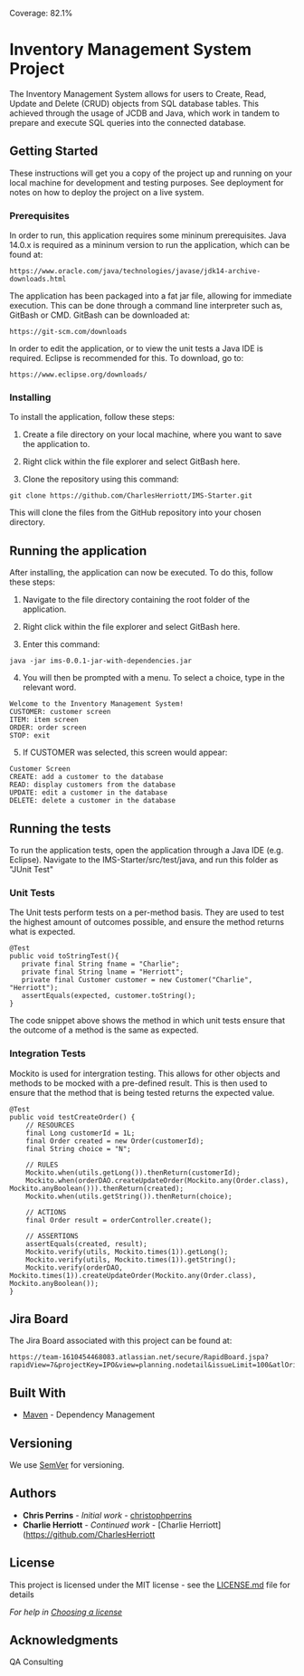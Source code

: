 Coverage: 82.1%
# Inventory Management System Project
The Inventory Management System allows for users to Create, Read, Update and Delete (CRUD) objects from SQL database tables. This achieved through the usage of JCDB and Java, which work in tandem to prepare and execute SQL queries into the connected database.


## Getting Started

These instructions will get you a copy of the project up and running on your local machine for development and testing purposes. See deployment for notes on how to deploy the project on a live system.


### Prerequisites

In order to run, this application requires some mininum prerequisites. Java 14.0.x is required as a mininum version to run the application, which can be found at:

```
https://www.oracle.com/java/technologies/javase/jdk14-archive-downloads.html
```
The application has been packaged into a fat jar file, allowing for immediate execution. This can be done through a command line interpreter such as, GitBash or CMD. GitBash can be downloaded at:
```
https://git-scm.com/downloads
```

In order to edit the application, or to view the unit tests a Java IDE is required. Eclipse is recommended for this. To download, go to:
```
https://www.eclipse.org/downloads/
```

### Installing

To install the application, follow these steps:
1. Create a file directory on your local machine, where you want to save the application to.

2. Right click within the file explorer and select GitBash here.

3. Clone the repository using this command:
```
git clone https://github.com/CharlesHerriott/IMS-Starter.git
```
This will clone the files from the GitHub repository into your chosen directory.


## Running the application
After installing, the application can now be executed. To do this, follow these steps:
1. Navigate to the file directory containing the root folder of the application.

2. Right click within the file explorer and select GitBash here.

3. Enter this command:
```
java -jar ims-0.0.1-jar-with-dependencies.jar
```
4. You will then be prompted with a menu. To select a choice, type in the relevant word.
```
Welcome to the Inventory Management System!
CUSTOMER: customer screen
ITEM: item screen
ORDER: order screen
STOP: exit
```
5. If CUSTOMER was selected, this screen would appear:
```
Customer Screen
CREATE: add a customer to the database
READ: display customers from the database
UPDATE: edit a customer in the database
DELETE: delete a customer in the database
```

## Running the tests
To run the application tests, open the application through a Java IDE (e.g. Eclipse).
Navigate to the IMS-Starter/src/test/java, and run this folder as "JUnit Test"

### Unit Tests 
The Unit tests perform tests on a per-method basis. They are used to test the highest amount of outcomes possible, and ensure the method returns what is expected. 
```
@Test
public void toStringTest(){
   private final String fname = "Charlie";
   private final String lname = "Herriott";
   private final Customer customer = new Customer("Charlie", "Herriott");
   assertEquals(expected, customer.toString();
}
```
The code snippet above shows the method in which unit tests ensure that the outcome of a method is the same as expected.

### Integration Tests 
Mockito is used for intergration testing. This allows for other objects and methods to be mocked with a pre-defined result.
This is then used to ensure that the method that is being tested returns the expected value.
```
@Test
public void testCreateOrder() {
	// RESOURCES
	final Long customerId = 1L;
	final Order created = new Order(customerId);
	final String choice = "N";
	
	// RULES
	Mockito.when(utils.getLong()).thenReturn(customerId);
	Mockito.when(orderDAO.createUpdateOrder(Mockito.any(Order.class), Mockito.anyBoolean())).thenReturn(created);
	Mockito.when(utils.getString()).thenReturn(choice);

	// ACTIONS
	final Order result = orderController.create();

	// ASSERTIONS
	assertEquals(created, result);
	Mockito.verify(utils, Mockito.times(1)).getLong();
	Mockito.verify(utils, Mockito.times(1)).getString();
	Mockito.verify(orderDAO, Mockito.times(1)).createUpdateOrder(Mockito.any(Order.class), Mockito.anyBoolean());
}
```

## Jira Board
The Jira Board associated with this project can be found at:
```
https://team-1610454468083.atlassian.net/secure/RapidBoard.jspa?rapidView=7&projectKey=IPO&view=planning.nodetail&issueLimit=100&atlOrigin=eyJpIjoiOTcwNjBkM2NmOTA3NGI3OGEyYjJhZWI3MDBlODA0Y2IiLCJwIjoiaiJ9
```

## Built With

* [Maven](https://maven.apache.org/) - Dependency Management

## Versioning

We use [SemVer](http://semver.org/) for versioning.

## Authors

* **Chris Perrins** - *Initial work* - [christophperrins](https://github.com/christophperrins)
* **Charlie Herriott** - *Continued work* - [Charlie Herriott](https://github.com/CharlesHerriott 

## License

This project is licensed under the MIT license - see the [LICENSE.md](LICENSE.md) file for details 

*For help in [Choosing a license](https://choosealicense.com/)*

## Acknowledgments

QA Consulting

